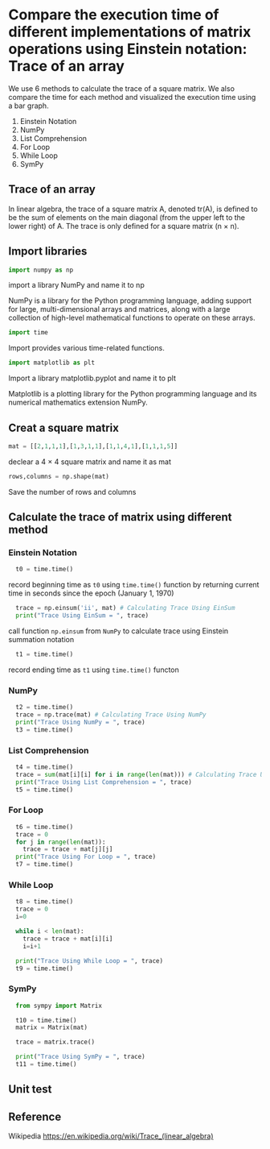 # Compare the execution time of different implementations of matrix operations using Einstein notation: Trace of an array

We use 6 methods to calculate the trace of a square matrix. We also compare the time for each method and visualized the execution time using a bar graph. 
1. Einstein Notation
2. NumPy
3. List Comprehension
4. For Loop
5. While Loop
6. SymPy 
 

## Trace of an array

In linear algebra, the trace of a square matrix A, denoted tr(A), is defined to be the sum of elements on the main diagonal (from the upper left to the lower right) of A. The trace is only defined for a square matrix (n × n).


## Import libraries
```python
import numpy as np
```
import a library NumPy and name it to np

NumPy is a library for the Python programming language, adding support for large, multi-dimensional arrays and matrices, along with a large collection of high-level mathematical functions to operate on these arrays.

```python
import time
```

Import provides various time-related functions.

```python
import matplotlib as plt
```
Import a library matplotlib.pyplot and name it to plt

Matplotlib is a plotting library for the Python programming language and its numerical mathematics extension NumPy.


## Creat a square matrix
```python
mat = [[2,1,1,1],[1,3,1,1],[1,1,4,1],[1,1,1,5]]
```
declear a 4 × 4 square matrix and name it as mat

```python
rows,columns = np.shape(mat)
```
Save the number of rows and columns

## Calculate the trace of matrix using different method


### Einstein Notation

```python
  t0 = time.time()
```
record beginning time as `t0` using `time.time()` function by returning current time in seconds since the epoch (January 1, 1970)

```python
  trace = np.einsum('ii', mat) # Calculating Trace Using EinSum
  print("Trace Using EinSum = ", trace)
```
call function `np.einsum` from `NumPy` to calculate trace using Einstein summation notation
```python
  t1 = time.time()
```
record ending time as `t1` using `time.time()` functon





### NumPy

```python
  t2 = time.time()
  trace = np.trace(mat) # Calculating Trace Using NumPy
  print("Trace Using NumPy = ", trace)
  t3 = time.time()
```


### List Comprehension
```python
  t4 = time.time()
  trace = sum(mat[i][i] for i in range(len(mat))) # Calculating Trace Using List Comprehension
  print("Trace Using List Comprehension = ", trace)
  t5 = time.time()
```


### For Loop


```python
  t6 = time.time()
  trace = 0
  for j in range(len(mat)):
    trace = trace + mat[j][j]
  print("Trace Using For Loop = ", trace)
  t7 = time.time()
```



### While Loop

```python
  t8 = time.time()
  trace = 0
  i=0

  while i < len(mat):
    trace = trace + mat[i][i]
    i=i+1

  print("Trace Using While Loop = ", trace)
  t9 = time.time()
```



### SymPy

```python
  from sympy import Matrix

  t10 = time.time()
  matrix = Matrix(mat)

  trace = matrix.trace()

  print("Trace Using SymPy = ", trace)
  t11 = time.time()
```




## Unit test


## Reference
Wikipedia
https://en.wikipedia.org/wiki/Trace_(linear_algebra)
